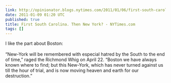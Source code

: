 ```yaml
---
link: http://opinionator.blogs.nytimes.com/2011/01/06/first-south-carolina-then-new-york/
date: 2011-01-09 01:20 UTC
published: true
title: First South Carolina. Then New York? - NYTimes.com
tags: []
---
```


I like the part about Boston:<br><br>“New-York will be remembered with especial hatred by the South to the end of time,” raged the Richmond Whig on April 22. “Boston we have always known where to find; but this New-York, which has never turned against us till the hour of trial, and is now moving heaven and earth for our destruction.”
